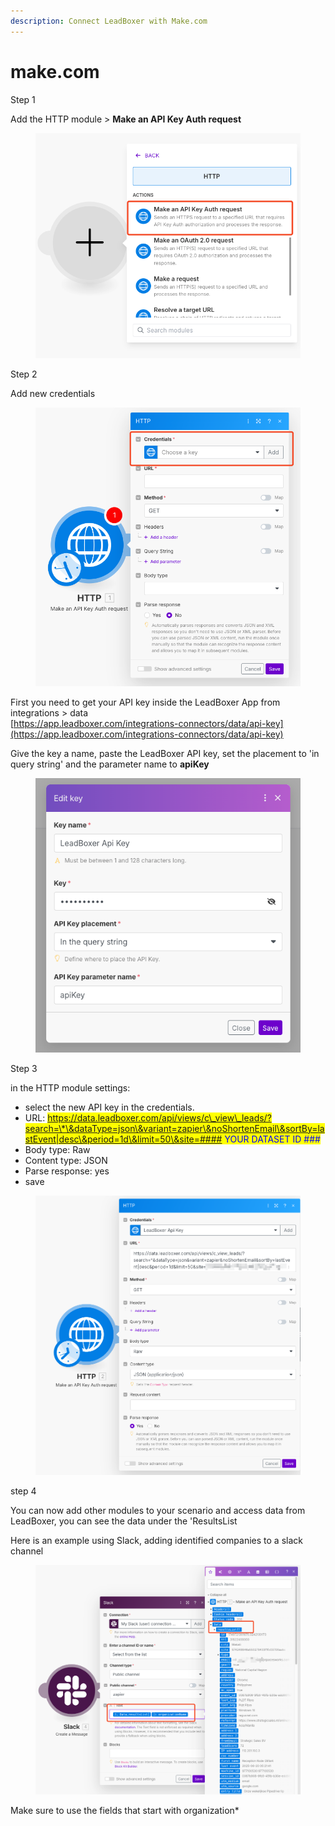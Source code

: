 ```yaml
---
description: Connect LeadBoxer with Make.com
---
```


# make.com

Step 1

Add the HTTP module > **Make an API Key Auth request**

<figure><img src="../../.gitbook/assets/SCR-20250620-kifk (1).png" alt=""><figcaption></figcaption></figure>

Step 2&#x20;

Add new credentials

<figure><img src="../../.gitbook/assets/SCR-20250620-kjlz.png" alt=""><figcaption></figcaption></figure>

First you need to get your API key inside the LeadBoxer App from integrations > data\
[https://app.leadboxer.com/integrations-connectors/data/api-key](https://app.leadboxer.com/integrations-connectors/data/api-key)

Give the key a name, paste the LeadBoxer API key, set the placement to 'in query string' and the parameter name to **apiKey**

<div align="left"><figure><img src="../../.gitbook/assets/SCR-20250620-kkyq-4.png" alt=""><figcaption></figcaption></figure></div>

Step 3

in the HTTP module settings:

* select the new API key in the credentials.
* URL:  <mark style="color:blue;">https://data.leadboxer.com/api/views/c\_view\_leads/?search=\*\&dataType=json\&variant=zapier\&noShortenEmail\&sortBy=lastEvent|desc\&period=1d\&limit=50\&site=#### YOUR DATASET ID ###</mark>
* Body type: Raw
* Content type: JSON
* Parse response: yes
* save

<figure><img src="../../.gitbook/assets/SCR-20250620-knsk.png" alt=""><figcaption></figcaption></figure>

step 4

You can now add other modules to your scenario and access data from LeadBoxer, you can see the data under the 'ResultsList

Here is an example using Slack, adding identified companies to a slack channel

<figure><img src="../../.gitbook/assets/SCR-20250620-lbtp.png" alt=""><figcaption></figcaption></figure>

Make sure to use the fields that start with organization\*
